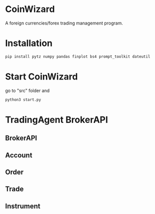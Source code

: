 # CoinWizard
A foreign currencies/forex trading management program.

# Installation
```sh
pip install pytz numpy pandas finplot bs4 prompt_toolkit dateutil 
```
# Start CoinWizard
go to "src" folder and
```sh
python3 start.py
```
# TradingAgent BrokerAPI
## BrokerAPI
## Account
## Order
## Trade
## Instrument
